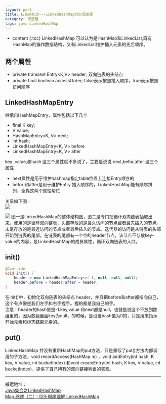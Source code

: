 ```yaml
---
layout: post
title: 扫盲系列之---LinkedHashMap的实现原理
category: 待整理
tags: java LinkedHashMap
---
```

* content
{:toc}
LinkedHashMap 可以认为是HashMap和LinkedList,既有HashMap的操作数据结构，又有LinkedList维护插入元素的先后顺序。

## 两个属性
* private transient Entry<K,V> header; 双向链表的头结点
* private final boolean accessOrder;  false表示按照插入顺序，true表示按照访问顺序


## LinkedHashMapEntry
继承自HashMapEntry，属性包括以下几个
* final K key;
* V value;
* HashMapEntry<K, V> next;
* int hash;
* LinkedHashMapEntry<K, V> before
* LinkedHashMapEntry<K, V> after

key ,value,和hash 这三个属性就不多说了，主要是说说 next,befor,after 这三个属性
* next属性是用于维护hashmap指定table位置上连接Entry顺序的
* befor 和after是用于维护Entry 插入顺序的，LinkedHashMap能有顺序排列，全靠这两个属性帮忙  

关系如下图：  
![](https://github.com/hoyouly/BlogResource/raw/master/imges249993-20161215143120620-1544337380.png)

![](https://github.com/hoyouly/BlogResource/raw/master/imges249993-20161215143544401-1850524627.jpg)
图一是LinkedHashMap的整体结构图，图二是专门把循环双向链表抽取出来。使用的是循环双向链表，头部存放的是最久访问的节点或者最先插入的节点。末尾存放的是最近访问的节点或者最后插入的节点。迭代器的访问是从链表的头部开始到链表的尾部，在链表的尾部有一个空的header节点，该节点不存放key-value的内容，是LinkedHashMap的成员属性，循环双向链表的入口。

## init()
```java
@Override
void init() {
    header = new LinkedHashMapEntry<>(-1, null, null, null);
    header.before = header.after = header;
}
```
在init()中，初始化双向链表的头结点 header，并且把before和after都指向自己，这个有点像是我们左手和右手握手。握的都是我自己的手。   
注意：header的hash值是-1.key,value 和next都是null，也就是说这个不放到数组里的，因为数组里面key为null，的时候，是设置hash值为0的，只是用来指示开始元素和标志结束元素的。

## put()
LinkedHashMap 并没有重新HashMap的put方法，只是重写了put()方法内部调用的子方法，void recordAccess(HashMap m)  ，void addEntry(int hash, K key, V value, int bucketIndex) 和void createEntry(int hash, K key, V value, int bucketIndex)，提供了自己特有的双向链接列表的实现。


---
搬运地址：   
[Java集合之LinkedHashMap](https://www.cnblogs.com/xiaoxi/p/6170590.html)   
[Map 综述（二）：彻头彻尾理解 LinkedHashMap](https://blog.csdn.net/justloveyou_/article/details/71713781)
